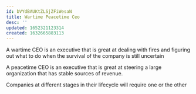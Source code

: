 ```yaml
---
id: bVYdBAUKtZLSjZFiWesaN
title: Wartime Peacetime Ceo
desc: ''
updated: 1652321123314
created: 1632665883113
---
```


A wartime CEO is an executive that is great at dealing with fires and figuring out what to do when the survival of the company is still uncertain

A peacetime CEO is an executive that is great at steering a large organization that has stable sources of revenue.

Companies at different stages in their lifecycle will require one or the other